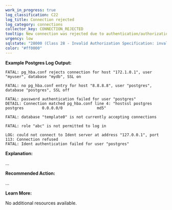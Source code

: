 ```yaml
---
work_in_progress: true
log_classification: C22
log_title: Connection rejected
log_category: connections
collector_key: CONNECTION_REJECTED
tooltip: New connection was rejected due to authentication/authorization errors
urgency: low
sqlstate: "28000 (Class 28 - Invalid Authorization Specification: invalid_authorization_specification), 28P01 (Class 28 - Invalid Authorization Specification: invalid_password), 55000 (Class 55 - Object Not In Prerequisite State: object_not_in_prerequisite_state)"
color: "#ff0000"
---
```


**Example Postgres Log Output:**

```
FATAL: pg_hba.conf rejects connection for host "172.1.0.1", user "myuser", database "mydb", SSL on
```

```
FATAL: no pg_hba.conf entry for host "8.8.8.8", user "postgres", database "postgres", SSL off
```

```
FATAL: password authentication failed for user "postgres"
DETAIL: Connection matched pg_hba.conf line 4: "hostssl postgres        postgres        0.0.0.0/0               md5"
```

```
FATAL: database "template0" is not currently accepting connections
```

```
FATAL: role "abc" is not permitted to log in
```

```
LOG: could not connect to Ident server at address "127.0.0.1", port 113: Connection refused
FATAL: Ident authentication failed for user "postgres"
```

**Explanation:**

...

**Recommended Action:**

...

**Learn More:**

No additional resources available.
